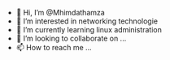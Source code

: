 - 👋 Hi, I’m @Mhimdathamza
- 👀 I’m interested in networking technologie
- 🌱 I’m currently learning linux administration
- 💞️ I’m looking to collaborate on ...
- 📫 How to reach me ...

<!---
Mhimdathamza/Mhimdathamza is a ✨ special ✨ repository because its `README.md` (this file) appears on your GitHub profile.
You can click the Preview link to take a look at your changes.
